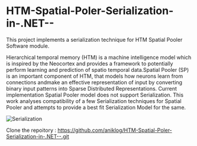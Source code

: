 # HTM-Spatial-Poler-Serialization-in-.NET--
This project implements a serialization technique for HTM Spatial Pooler Software module.

Hierarchical temporal memory (HTM) is a machine intelligence model which is inspired by the Neocortex and provides a framework to potentially perform learning and prediction of 
spatio temporal data.Spatial Pooler (SP) is an important component of HTM, that models how neurons learn from connections andmake an effective representation of input by converting
binary input patterns into Sparse Distributed Representations. Current implementation Spatial Pooler model does not support Serialization. This work analyses compatibility of a 
few Serialization techniques for Spatial Pooler and attempts to provide a best fit Serialization Model for the same. 



![Serialization](https://user-images.githubusercontent.com/57104937/149945335-2d8bf054-3ab7-4aa7-a3c8-f3ddae4ce60d.png)

Clone the repoitory : https://github.com/aniklog/HTM-Spatial-Poler-Serialization-in-.NET--.git

